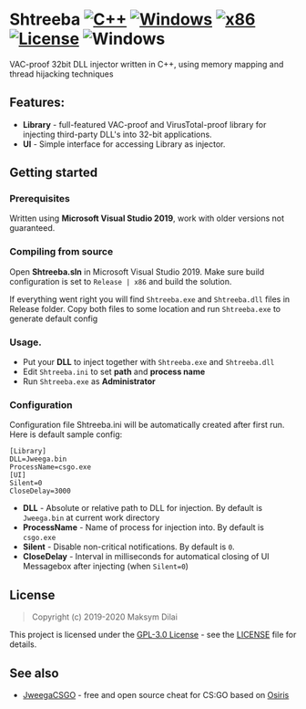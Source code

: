 # Shtreeba [![C++](https://img.shields.io/badge/language-C%2B%2B-%23f34b7d.svg?style=plastic)](https://en.wikipedia.org/wiki/C%2B%2B) [![Windows](https://img.shields.io/badge/platform-Windows-0078d7.svg)](https://en.wikipedia.org/wiki/Microsoft_Windows) [![x86](https://img.shields.io/badge/arch-x86-red.svg)](https://en.wikipedia.org/wiki/X86) [![License](https://img.shields.io/github/license/mdilai/Shtreeba.svg)](LICENSE) ![Windows](https://github.com/mdilai/Shtreeba/workflows/Windows/badge.svg?branch=master&event=push)

VAC-proof 32bit DLL injector written in C++, using memory mapping and thread hijacking techniques

## Features:
* **Library** - full-featured VAC-proof and VirusTotal-proof library for injecting third-party DLL's into 32-bit applications.
* **UI** - Simple interface for accessing Library as injector.

## Getting started

### Prerequisites

Written using **Microsoft Visual Studio 2019**, work with older versions not guaranteed.

### Compiling from source

Open **Shtreeba.sln** in Microsoft Visual Studio 2019. 
Make sure build configuration is set to `Release | x86` and build the solution. 

If everything went right you will find `Shtreeba.exe` and `Shtreeba.dll` files in Release folder.
Copy both files to some location and run `Shtreeba.exe` to generate default config

### Usage.
* Put your **DLL** to inject together with `Shtreeba.exe` and `Shtreeba.dll`
* Edit `Shtreeba.ini` to set **path** and **process name**
* Run `Shtreeba.exe` as **Administrator**

### Configuration
Configuration file Shtreeba.ini will be automatically created after first run. Here is default sample config:
```
[Library]
DLL=Jweega.bin
ProcessName=csgo.exe
[UI]
Silent=0
CloseDelay=3000
```
* **DLL** - Absolute or relative path to DLL for injection. By default is `Jweega.bin` at current work directory
* **ProcessName** - Name of process for injection into. By default is `csgo.exe`
* **Silent** - Disable non-critical notifications. By default is `0`.
* **CloseDelay** - Interval in milliseconds for automatical closing of UI Messagebox after injecting (when `Silent=0`)

## License

> Copyright (c) 2019-2020 Maksym Dilai

This project is licensed under the [GPL-3.0 License](https://opensource.org/licenses/GPL-3.0) - see the [LICENSE](LICENSE) file for details.

## See also
- [JweegaCSGO](https://github.com/mdilai/JweegaCSGO) - free and open source cheat for CS:GO based on [Osiris](https://github.com/danielkrupinski/Osiris)
